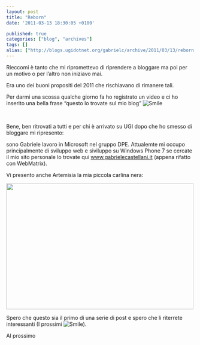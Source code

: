 ```yaml
---
layout: post
title: "Reborn"
date: '2011-03-13 18:30:05 +0100'

published: true
categories: ["blog", "archives"]
tags: []
alias: ["http://blogs.ugidotnet.org/gabrielc/archive/2011/03/13/reborn.aspx"]
---
```


<!-- more -->

<p>Rieccomi è tanto che mi ripromettevo di riprendere a bloggare ma poi per un motivo o per l’altro non iniziavo mai.</p>  <p>Era uno dei buoni propositi del 2011 che rischiavano di rimanere tali.</p>  <p>Per darmi una scossa qualche giorno fa ho registrato un video e ci ho inserito una bella frase “questo lo trovate sul mio blog” <img style="border-bottom-style: none; border-left-style: none; border-top-style: none; border-right-style: none" class="wlEmoticon wlEmoticon-smile" alt="Smile" src="http://blogs.ugidotnet.org/images/blogs_ugidotnet_org/gabrielc/Windows-Live-Writer/Reborn_11039/wlEmoticon-smile_2.png" /></p>  <p> </p>  <p>Bene, ben ritrovati a tutti e per chi è arrivato su UGI dopo che ho smesso di bloggare mi ripresento:</p>  <p>sono Gabriele lavoro in Microsoft nel gruppo DPE. Attualemte mi occupo principalmente di sviluppo web e siviluppo su Windows Phone 7 se cercate il mio sito personale lo trovate qui <a href="http://www.gabrielecastellani.it">www.gabrielecastellani.it</a> (appena rifatto con WebMatrix).</p>  <p>Vi presento anche Artemisia la mia piccola carlina nera:</p>  <p><a title="Untitled by *GAB*, on Flickr" href="http://www.flickr.com/photos/-gab-/5511604994/"><img alt="" src="http://farm6.static.flickr.com/5091/5511604994_341e30dc0d.jpg" width="500" height="337" /></a></p>  <p>Spero che questo sia il primo di una serie di post e spero che li riterrete interessanti (I prossimi <img style="border-bottom-style: none; border-left-style: none; border-top-style: none; border-right-style: none" class="wlEmoticon wlEmoticon-smile" alt="Smile" src="http://blogs.ugidotnet.org/images/blogs_ugidotnet_org/gabrielc/Windows-Live-Writer/Reborn_11039/wlEmoticon-smile_2.png" />).</p>  <p>Al prossimo</p>
